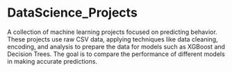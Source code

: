 # DataScience_Projects
A collection of machine learning projects focused on predicting behavior.
These projects use raw CSV data, applying techniques like data cleaning, encoding, and analysis to prepare the data for models such as XGBoost and Decision Trees.
The goal is to compare the performance of different models in making accurate predictions.

